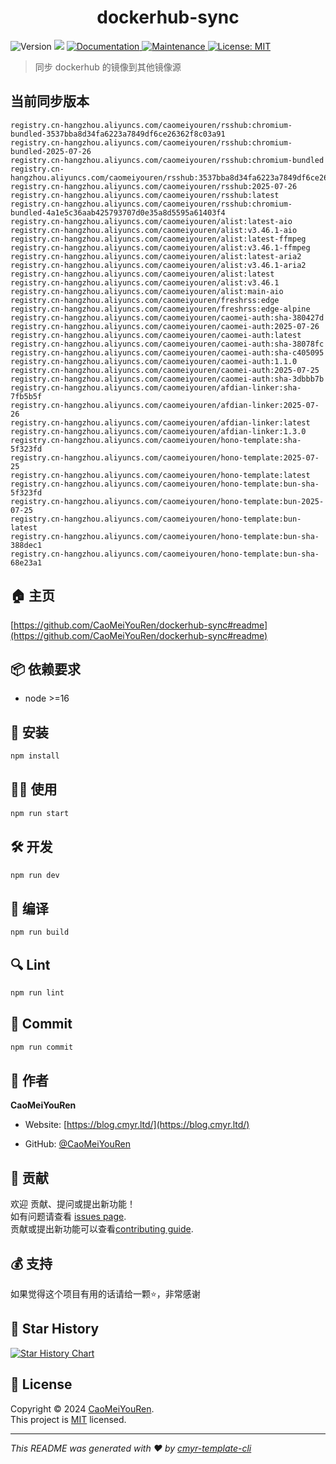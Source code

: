 <h1 align="center">dockerhub-sync </h1>
<p>
  <img alt="Version" src="https://img.shields.io/badge/version-0.1.0-blue.svg?cacheSeconds=2592000" />
  <img src="https://img.shields.io/badge/node-%3E%3D16-blue.svg" />
  <a href="https://github.com/CaoMeiYouRen/dockerhub-sync#readme" target="_blank">
    <img alt="Documentation" src="https://img.shields.io/badge/documentation-yes-brightgreen.svg" />
  </a>
  <a href="https://github.com/CaoMeiYouRen/dockerhub-sync/graphs/commit-activity" target="_blank">
    <img alt="Maintenance" src="https://img.shields.io/badge/Maintained%3F-yes-green.svg" />
  </a>
  <a href="https://github.com/CaoMeiYouRen/dockerhub-sync/blob/master/LICENSE" target="_blank">
    <img alt="License: MIT" src="https://img.shields.io/github/license/CaoMeiYouRen/dockerhub-sync?color=yellow" />
  </a>
</p>


> 同步 dockerhub 的镜像到其他镜像源

## 当前同步版本

<!-- DOCKER_START -->
```
registry.cn-hangzhou.aliyuncs.com/caomeiyouren/rsshub:chromium-bundled-3537bba8d34fa6223a7849df6ce26362f8c03a91
registry.cn-hangzhou.aliyuncs.com/caomeiyouren/rsshub:chromium-bundled-2025-07-26
registry.cn-hangzhou.aliyuncs.com/caomeiyouren/rsshub:chromium-bundled
registry.cn-hangzhou.aliyuncs.com/caomeiyouren/rsshub:3537bba8d34fa6223a7849df6ce26362f8c03a91
registry.cn-hangzhou.aliyuncs.com/caomeiyouren/rsshub:2025-07-26
registry.cn-hangzhou.aliyuncs.com/caomeiyouren/rsshub:latest
registry.cn-hangzhou.aliyuncs.com/caomeiyouren/rsshub:chromium-bundled-4a1e5c36aab425793707d0e35a8d5595a61403f4
registry.cn-hangzhou.aliyuncs.com/caomeiyouren/alist:latest-aio
registry.cn-hangzhou.aliyuncs.com/caomeiyouren/alist:v3.46.1-aio
registry.cn-hangzhou.aliyuncs.com/caomeiyouren/alist:latest-ffmpeg
registry.cn-hangzhou.aliyuncs.com/caomeiyouren/alist:v3.46.1-ffmpeg
registry.cn-hangzhou.aliyuncs.com/caomeiyouren/alist:latest-aria2
registry.cn-hangzhou.aliyuncs.com/caomeiyouren/alist:v3.46.1-aria2
registry.cn-hangzhou.aliyuncs.com/caomeiyouren/alist:latest
registry.cn-hangzhou.aliyuncs.com/caomeiyouren/alist:v3.46.1
registry.cn-hangzhou.aliyuncs.com/caomeiyouren/alist:main-aio
registry.cn-hangzhou.aliyuncs.com/caomeiyouren/freshrss:edge
registry.cn-hangzhou.aliyuncs.com/caomeiyouren/freshrss:edge-alpine
registry.cn-hangzhou.aliyuncs.com/caomeiyouren/caomei-auth:sha-380427d
registry.cn-hangzhou.aliyuncs.com/caomeiyouren/caomei-auth:2025-07-26
registry.cn-hangzhou.aliyuncs.com/caomeiyouren/caomei-auth:latest
registry.cn-hangzhou.aliyuncs.com/caomeiyouren/caomei-auth:sha-38078fc
registry.cn-hangzhou.aliyuncs.com/caomeiyouren/caomei-auth:sha-c405095
registry.cn-hangzhou.aliyuncs.com/caomeiyouren/caomei-auth:1.1.0
registry.cn-hangzhou.aliyuncs.com/caomeiyouren/caomei-auth:2025-07-25
registry.cn-hangzhou.aliyuncs.com/caomeiyouren/caomei-auth:sha-3dbbb7b
registry.cn-hangzhou.aliyuncs.com/caomeiyouren/afdian-linker:sha-7fb5b5f
registry.cn-hangzhou.aliyuncs.com/caomeiyouren/afdian-linker:2025-07-26
registry.cn-hangzhou.aliyuncs.com/caomeiyouren/afdian-linker:latest
registry.cn-hangzhou.aliyuncs.com/caomeiyouren/afdian-linker:1.3.0
registry.cn-hangzhou.aliyuncs.com/caomeiyouren/hono-template:sha-5f323fd
registry.cn-hangzhou.aliyuncs.com/caomeiyouren/hono-template:2025-07-25
registry.cn-hangzhou.aliyuncs.com/caomeiyouren/hono-template:latest
registry.cn-hangzhou.aliyuncs.com/caomeiyouren/hono-template:bun-sha-5f323fd
registry.cn-hangzhou.aliyuncs.com/caomeiyouren/hono-template:bun-2025-07-25
registry.cn-hangzhou.aliyuncs.com/caomeiyouren/hono-template:bun-latest
registry.cn-hangzhou.aliyuncs.com/caomeiyouren/hono-template:bun-sha-388dec1
registry.cn-hangzhou.aliyuncs.com/caomeiyouren/hono-template:bun-sha-68e23a1
```
<!-- DOCKER_END -->

## 🏠 主页

[https://github.com/CaoMeiYouRen/dockerhub-sync#readme](https://github.com/CaoMeiYouRen/dockerhub-sync#readme)


## 📦 依赖要求


- node >=16

## 🚀 安装

```sh
npm install
```

## 👨‍💻 使用

```sh
npm run start
```

## 🛠️ 开发

```sh
npm run dev
```

## 🔧 编译

```sh
npm run build
```

## 🔍 Lint

```sh
npm run lint
```

## 💾 Commit

```sh
npm run commit
```


## 👤 作者


**CaoMeiYouRen**

* Website: [https://blog.cmyr.ltd/](https://blog.cmyr.ltd/)

* GitHub: [@CaoMeiYouRen](https://github.com/CaoMeiYouRen)


## 🤝 贡献

欢迎 贡献、提问或提出新功能！<br />如有问题请查看 [issues page](https://github.com/CaoMeiYouRen/dockerhub-sync/issues). <br/>贡献或提出新功能可以查看[contributing guide](https://github.com/CaoMeiYouRen/dockerhub-sync/blob/master/CONTRIBUTING.md).

## 💰 支持

如果觉得这个项目有用的话请给一颗⭐️，非常感谢

## 🌟 Star History

[![Star History Chart](https://api.star-history.com/svg?repos=CaoMeiYouRen/dockerhub-sync&type=Date)](https://star-history.com/#CaoMeiYouRen/dockerhub-sync&Date)

## 📝 License

Copyright © 2024 [CaoMeiYouRen](https://github.com/CaoMeiYouRen).<br />
This project is [MIT](https://github.com/CaoMeiYouRen/dockerhub-sync/blob/master/LICENSE) licensed.

***
_This README was generated with ❤️ by [cmyr-template-cli](https://github.com/CaoMeiYouRen/cmyr-template-cli)_
